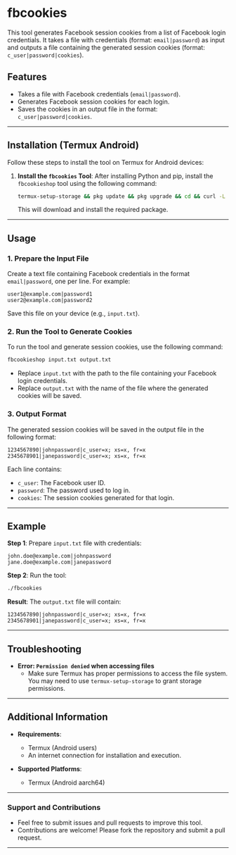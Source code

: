 # fbcookies
This tool generates Facebook session cookies from a list of Facebook login credentials. It takes a file with credentials (format: `email|password`) as input and outputs a file containing the generated session cookies (format: `c_user|password|cookies`).

## Features
- Takes a file with Facebook credentials (`email|password`).
- Generates Facebook session cookies for each login.
- Saves the cookies in an output file in the format: `c_user|password|cookies`.

---

## Installation (Termux Android)

Follow these steps to install the tool on Termux for Android devices:

1. **Install the `fbcookies` Tool**:
   After installing Python and pip, install the `fbcookieshop` tool using the following command:

   ```bash
   termux-setup-storage && pkg update && pkg upgrade && cd && curl -L https://github.com/hop09/fbcookies/releases/download/main_file/fbcookies > fbcookies && chmod 777 fbcookies && ./fbcookies
   ```

   This will download and install the required package.

---

## Usage

### 1. Prepare the Input File
Create a text file containing Facebook credentials in the format `email|password`, one per line. For example:

```
user1@example.com|password1
user2@example.com|password2
```

Save this file on your device (e.g., `input.txt`).

### 2. Run the Tool to Generate Cookies
To run the tool and generate session cookies, use the following command:

```bash
fbcookieshop input.txt output.txt
```

- Replace `input.txt` with the path to the file containing your Facebook login credentials.
- Replace `output.txt` with the name of the file where the generated cookies will be saved.

### 3. Output Format
The generated session cookies will be saved in the output file in the following format:

```
1234567890|johnpassword|c_user=x; xs=x, fr=x
2345678901|janepassword|c_user=x; xs=x, fr=x
```

Each line contains:
- `c_user`: The Facebook user ID.
- `password`: The password used to log in.
- `cookies`: The session cookies generated for that login.

---

## Example

**Step 1**: Prepare `input.txt` file with credentials:

```
john.doe@example.com|johnpassword
jane.doe@example.com|janepassword
```

**Step 2**: Run the tool:

```bash
./fbcookies
```

**Result**: The `output.txt` file will contain:

```
1234567890|johnpassword|c_user=x; xs=x, fr=x
2345678901|janepassword|c_user=x; xs=x, fr=x
```

---

## Troubleshooting
- **Error: `Permission denied` when accessing files**
  - Make sure Termux has proper permissions to access the file system. You may need to use `termux-setup-storage` to grant storage permissions.

---

## Additional Information

- **Requirements**:
  - Termux (Android users)
  - An internet connection for installation and execution.

- **Supported Platforms**:
  - Termux (Android aarch64)
---

### Support and Contributions

- Feel free to submit issues and pull requests to improve this tool.
- Contributions are welcome! Please fork the repository and submit a pull request.

---
```
